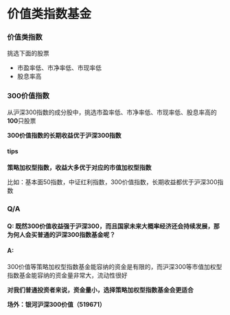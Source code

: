 # 价值类指数基金

### 价值类指数

挑选下面的股票

+ 市盈率低、市净率低、市现率低
+ 股息率高



### 300价值指数

从沪深300指数的成分股中，挑选市盈率低、市净率低、市现率低、股息率高的**100**只股票



**300价值指数的长期收益优于沪深300指数**



#### tips

**策略加权型指数，收益大多优于对应的市值加权型指数**

比如：基本面50指数，中证红利指数，300价值指数，长期收益都优于沪深300指数



### Q/A

#### Q: 既然300价值收益强于沪深300，而且国家未来大概率经济还会持续发展，那为何人会买普通的沪深300指数基金呢？

#### A:

300价值等策略加权型指数基金能容纳的资金是有限的，而沪深300等市值加权型指数基金能容纳的资金量非常大，流动性很好

**对我们普通投资者来说，资金量小，选择策略加权型指数基金会更适合**



**场外：银河沪深300价值（519671）**


